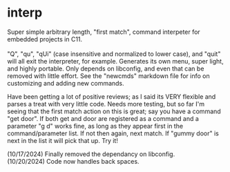 # interp
Super simple arbitrary length, "first match", command interpeter for embedded projects in C11.<br><br>"Q", "qu", "qUi" (case insensitive and normalized to lower case), and "quit" will all exit the interpreter, for example. Generates its own menu, super light, and highly portable. Only depends on libconfig, and even that can be removed with little effort. See the "newcmds" markdown file for info on customizing and adding new commands.

Have been getting a lot of positive reviews; as I said its VERY flexible and parses a treat with very little code. Needs more testing, but so far
I'm seeing that the first match action on this is great; say you have a command "get door". If both get and door are registered as a command and a parameter "g d" works fine, as long as they appear first in the command/parameter list. If not then again, next match. If "gummy door" is next in the list it will pick that up. Try it!

(10/17/2024) Finally removed the dependancy on libconfig.<br>
(10/20/2024) Code now handles back spaces.
